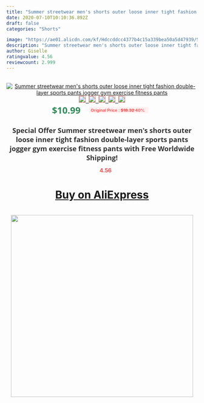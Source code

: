 ```yaml
---
title: "Summer streetwear men's shorts outer loose inner tight fashion double-layer sports pants jogger gym exercise fitness pants"
date: 2020-07-10T10:10:36.892Z
draft: false
categories: "Shorts"

image: "https://ae01.alicdn.com/kf/Hdccddcc4377b4c15a339bea50a5d47939/Summer-streetwear-men-s-shorts-outer-loose-inner-tight-fashion-double-layer-sports-pants-jogger-gym.jpg"
description: "Summer streetwear men's shorts outer loose inner tight fashion double-layer sports pants jogger gym exercise fitness pants"
author: Giselle
ratingvalue: 4.56
reviewcount: 2.999
---
```

<br>
<div style="text-align: center;">
<a href="https://s.click.aliexpress.com/e/_ArRbbB" target="_blank" rel="nofollow noopener noreferrer"><img alt="Summer streetwear men's shorts outer loose inner tight fashion double-layer sports pants jogger gym exercise fitness pants" class="magnifier-image" src="https://ae01.alicdn.com/kf/Hdccddcc4377b4c15a339bea50a5d47939/Summer-streetwear-men-s-shorts-outer-loose-inner-tight-fashion-double-layer-sports-pants-jogger-gym.jpg_640x640.jpg">
<br>
<img style="border:1px solid salmon" src="https://ae01.alicdn.com/kf/Hdccddcc4377b4c15a339bea50a5d47939/Summer-streetwear-men-s-shorts-outer-loose-inner-tight-fashion-double-layer-sports-pants-jogger-gym.jpg_120x120.jpg">&nbsp;&nbsp;<img style="border:1px solid salmon" src="https://ae01.alicdn.com/kf/H5880a4ee170b481582c099eef18516d3U/Summer-streetwear-men-s-shorts-outer-loose-inner-tight-fashion-double-layer-sports-pants-jogger-gym.jpg_120x120.jpg">&nbsp;&nbsp;<img style="border:1px solid salmon" src="https://ae01.alicdn.com/kf/Hab0b00fe4eff4a1f8f3dd16b79a46cceV/Summer-streetwear-men-s-shorts-outer-loose-inner-tight-fashion-double-layer-sports-pants-jogger-gym.jpg_120x120.jpg">&nbsp;&nbsp;<img style="border:1px solid salmon" src="https://ae01.alicdn.com/kf/H5e0cc650a654434596315329d1a1427be/Summer-streetwear-men-s-shorts-outer-loose-inner-tight-fashion-double-layer-sports-pants-jogger-gym.jpg_120x120.jpg">&nbsp;&nbsp;<img style="border:1px solid salmon" src="https://ae01.alicdn.com/kf/H42f7bf99d09646bdb67aeff89a44da74e/Summer-streetwear-men-s-shorts-outer-loose-inner-tight-fashion-double-layer-sports-pants-jogger-gym.jpg_120x120.jpg"></a></div><br0>
<div style="text-align: center;"><span style="background-color: white; border: 0px; box-sizing: border-box; color: seagreen; display: inline-block; font-family: &quot;open sans&quot; , &quot;arial&quot; , &quot;helvetica&quot; , sans-serif , &quot;heiti&quot;; font-size: 24px; font-stretch: inherit; font-weight: 700; line-height: inherit; margin: 0px 10px 0px 0px; padding: 0px; vertical-align: middle;">$10.99 </span>
<span style="background: rgb(255 , 241 , 241); border-radius: 3px; border: 0px; box-sizing: border-box; color: #ff4747; display: inline-block; font-family: inherit; font-size: 12px; font-stretch: inherit; font-style: inherit; font-variant: inherit; font-weight: 600; line-height: inherit; margin: 0px; padding: 2px 5px; transform: scale(0.9); vertical-align: middle;">Original Price : <b style="text-decoration: line-through;">$18.32 </b> 40%&nbsp;&nbsp;</span></div>
<h1 style="color: #333333; display: inline-block; font-family: &quot;open sans&quot; , &quot;arial&quot; , &quot;helvetica&quot; , sans-serif , &quot;heiti&quot;; font-size: 18px; font-stretch: inherit; font-weight: 700; text-align: center;">Special Offer Summer streetwear men's shorts outer loose inner tight fashion double-layer sports pants jogger gym exercise fitness pants with Free Worldwide Shipping!</h1>
<div style="color: #ff4747; text-align: center;">
<img src="https://4.bp.blogspot.com/-M0ZcTcb-5uY/XleCXlxnR4I/AAAAAAAAAEc/OrjgMkXV1oMQFaCRZj5HQwOCBcu3w1FegCPcBGAYYCw/s1600/star.png" style="height: 15px;">&nbsp;<b>4.56</b></div>
<div class="button_cont" align="center"><a class="buynow_a" href="https://s.click.aliexpress.com/e/_ArRbbB" target="_blank" rel="nofollow noopener noreferrer"><H1>Buy on AliExpress</H1></a></div><br>
<div class="separator" style="clear: both; text-align: center;">
<img src="https://lh3.googleusercontent.com/-pTy5HemUv9M/XlePHvY0dAI/AAAAAAAAAE4/0nX5iRUoIWY8eMW9Dpxeirr157OZliDIgCLcBGAsYHQ/s1600/badge.gif" width="480">
</div>
